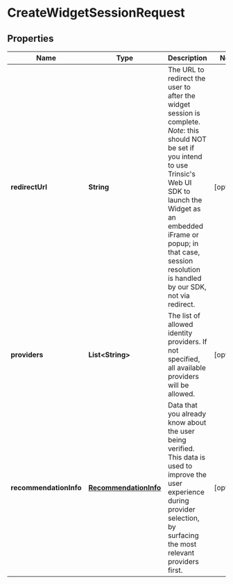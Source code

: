 

# CreateWidgetSessionRequest


## Properties

| Name | Type | Description | Notes |
|------------ | ------------- | ------------- | -------------|
|**redirectUrl** | **String** | The URL to redirect the user to after the widget session is complete.              *Note*: this should NOT be set if you intend to use Trinsic&#39;s Web UI SDK to launch the Widget as an embedded iFrame or popup; in that case, session resolution is handled by our SDK, not via redirect. |  [optional] |
|**providers** | **List&lt;String&gt;** | The list of allowed identity providers. If not specified, all available providers will be allowed. |  [optional] |
|**recommendationInfo** | [**RecommendationInfo**](RecommendationInfo.md) | Data that you already know about the user being verified.   This data is used to improve the user experience during provider selection, by surfacing the most relevant providers first. |  [optional] |



